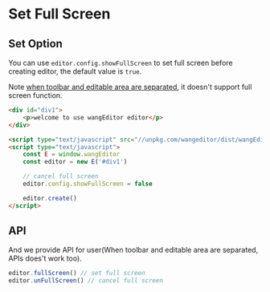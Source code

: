 # Set Full Screen
## Set Option
You can use `editor.config.showFullScreen` to set full screen before creating editor, the default value is `true`.

Note [when toolbar and editable area are separated](http://www.wangeditor.com/doc/pages/01-%E5%BC%80%E5%A7%8B%E4%BD%BF%E7%94%A8/03-%E8%8F%9C%E5%8D%95%E5%92%8C%E7%BC%96%E8%BE%91%E5%8C%BA%E5%9F%9F%E5%88%86%E7%A6%BB.html), it doesn't support full screen function.

```html
<div id="div1">
    <p>welcome to use wangEditor editor</p>
</div>

<script type="text/javascript" src="//unpkg.com/wangeditor/dist/wangEditor.min.js"></script>
<script type="text/javascript">
    const E = window.wangEditor
    const editor = new E('#div1')

    // cancel full screen
    editor.config.showFullScreen = false

    editor.create()
</script>
```

## API
And we provide API for user(When toolbar and editable area are separated, APIs does't work too).

```js
editor.fullScreen() // set full screen
editor.unFullScreen() // cancel full screen
```